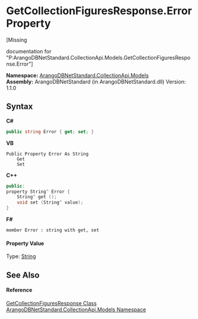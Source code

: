 # GetCollectionFiguresResponse.Error Property 
 

\[Missing <summary> documentation for "P:ArangoDBNetStandard.CollectionApi.Models.GetCollectionFiguresResponse.Error"\]

**Namespace:**&nbsp;<a href="eddef630-2e74-9b99-ee5b-91305adea48b">ArangoDBNetStandard.CollectionApi.Models</a><br />**Assembly:**&nbsp;ArangoDBNetStandard (in ArangoDBNetStandard.dll) Version: 1.1.0

## Syntax

**C#**<br />
``` C#
public string Error { get; set; }
```

**VB**<br />
``` VB
Public Property Error As String
	Get
	Set
```

**C++**<br />
``` C++
public:
property String^ Error {
	String^ get ();
	void set (String^ value);
}
```

**F#**<br />
``` F#
member Error : string with get, set

```


#### Property Value
Type: <a href="https://docs.microsoft.com/dotnet/api/system.string" target="_blank" rel="noopener noreferrer">String</a>

## See Also


#### Reference
<a href="fde7f7fe-97a5-d828-f355-47528ae88e00">GetCollectionFiguresResponse Class</a><br /><a href="eddef630-2e74-9b99-ee5b-91305adea48b">ArangoDBNetStandard.CollectionApi.Models Namespace</a><br />